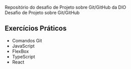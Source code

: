 Repositório do desafio de Projeto sobre Git/GitHub da DIO <br>
Desafio de Projeto sobre Git/GitHub

## Exercícios Práticos
- Comandos Git
- JavaScript
- FlexBox
- TypeScript
- React
